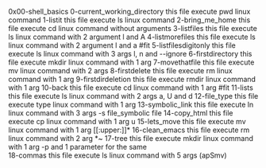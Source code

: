 0x00-shell_basics
0-current_working_directory this file execute pwd linux command 
1-listit this file execute ls linux command
2-bring_me_home this file execute cd linux command without arguments
3-listfiles this file execute ls linux command with 2 argument l and A
4-listmorefiles this file execute ls linux command with 2 argument l and a
#fit 5-listfilesdigitonly this file execute ls linux command with 3 args l, n and --ignore
6-firstdirectory this file execute mkdir linux command with 1 arg
7-movethatfile this file execute mv linux command with 2 args
8-firstdelete this file execute rm linux command with 1 arg
9-firstdirdeletion this file execute rmdir linux command with 1 arg
10-back this file execute cd linux command with 1 arg
#fit 11-lists this file execute ls linux command with 2 args a, U and d
12-file_type this file execute type linux command with 1 arg
13-symbolic_link this file execute ln linux command with 3 args -s file_symbolic file
14-copy_html this file execute cp linux command with 1 arg u
15-lets_move this file execute mv linux command with 1 arg [[:upper:]]*
16-clean_emacs this file execute rm linux command with 2 arg *~
17-tree this file execute mkdir linux command with 1 arg -p and 1 parameter for the same  
18-commas this file execute ls linux command with 5 args (apSmv)

